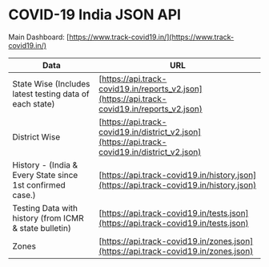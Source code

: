 # COVID-19 India JSON API

Main Dashboard: [https://www.track-covid19.in/](https://www.track-covid19.in/)

| Data | URL |
|--|--|
|State Wise (Includes latest testing data of each state)| [https://api.track-covid19.in/reports_v2.json](https://api.track-covid19.in/reports_v2.json)
| District Wise  | [https://api.track-covid19.in/district_v2.json](https://api.track-covid19.in/district_v2.json) |
|History - (India & Every State since 1st confirmed case.)|[https://api.track-covid19.in/history.json](https://api.track-covid19.in/history.json)
|Testing Data with history (from ICMR & state bulletin)| [https://api.track-covid19.in/tests.json](https://api.track-covid19.in/tests.json)
|Zones|[https://api.track-covid19.in/zones.json](https://api.track-covid19.in/zones.json)
